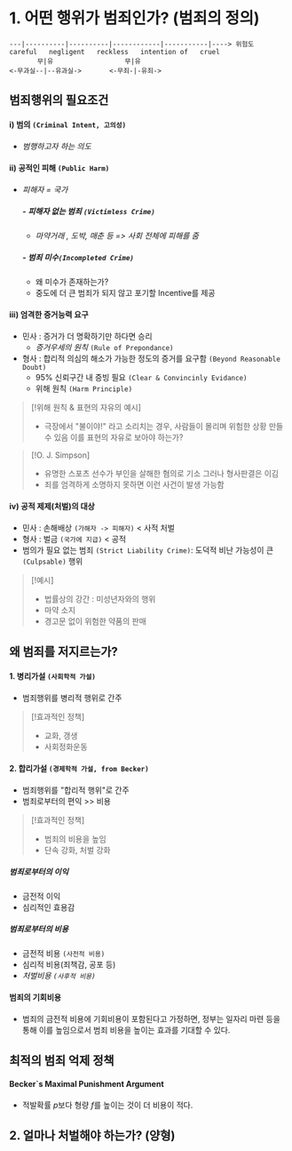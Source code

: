 # 1. 어떤 행위가 범죄인가? (범죄의 정의)
``` 
---|----------|----------|------------|-----------|----> 위험도
careful   negligent   reckless   intention of   cruel
       무|유                  무|유
<-무과실--|--유과실->       <-무죄-|-유죄->
```
## 범죄행위의 필요조건 
#### i) 범의 `(Criminal Intent, 고의성)` 
- *범행하고자 하는 의도*
#### ii) 공적인 피해 `(Public Harm)` 
- *피해자 = 국가*
	##### - 피해자 없는 범죄 `(Victimless Crime)` 
	- *마약거래 , 도박, 매춘 등 => 사회 전체에 피해를 줌*
	##### - 범죄 미수`(Incompleted Crime)` 
	 - 왜 미수가 존재하는가?
	 - 중도에 더 큰 범죄가 되지 않고 포기할 Incentive를 제공
#### iii) 엄격한 증거능력 요구
- 민사 : 증거가 더 명확하기만 하다면 승리
	- *증거우세의 원칙* `(Rule of Prepondance)`
- 형사 : 합리적 의심의 해소가 가능한 정도의 증거를 요구함 `(Beyond Reasonable Doubt)`
	-  95% 신뢰구간 내 증빙 필요 `(Clear & Convincinly Evidance)`
	-  위해 원칙 `(Harm Principle)`

> [!위해 원칙 & 표현의 자유의 예시]
> - 극장에서 "불이야!" 라고 소리치는 경우, 사람들이 몰리며 위험한 상황 만들 수 있음
>  이를 표현의 자유로 보아야 하는가?
		
> [!O. J. Simpson]
> - 유명한 스포츠 선수가 부인을 살해한 혐의로 기소
> 그러나 형사판결은 이김
> - 죄를 엄격하게 소명하지 못하면 이런 사건이 발생 가능함
#### iv) 공적 제제(처벌)의 대상
- 민사 : 손해배상 `(가해자 -> 피해자)` < 사적 처벌
- 형사 : 벌금 `(국가에 지급)` < 공적
- 범의가 필요 없는 범죄 `(Strict Liability Crime)`: 도덕적 비난 가능성이 큰`(Culpsable)` 행위 
> [!예시]
> - 법률상의 강간 : 미성년자와의 행위
> - 마약 소지
> - 경고문 없이 위험한 약품의 판매
## 왜 범죄를 저지르는가?
#### 1. 병리가설 `(사회학적 가설)`
- 범죄행위를 병리적 행위로 간주
> [!효과적인 정책]
> - 교화, 갱생
> - 사회정화운동
#### 2. 합리가설 `(경제학적 가설, from Becker)`
- 범죄행위를 "합리적 행위"로 간주
- 범죄로부터의 편익 >> 비용
> [!효과적인 정책]
> - 범죄의 비용을 높임
> - 단속 강화, 처벌 강화
##### 범죄로부터의 이익
- 금전적 이익
- 심리적인 효용감
##### 범죄로부터의 비용
- 금전적 비용 `(사전적 비용)`
- 심리적 비용(죄책감, 공포 등)
- *처벌비용 `(사후적 비용)`*
#### 범죄의 기회비용
- 범죄의 금전적 비용에 기회비용이 포함된다고 가정하면, 정부는 일자리 마련 등을 통해 이를 높임으로서 범죄 비용을 높이는 효과를 기대할 수 있다.

## 최적의 범죄 억제 정책


#### Becker\`s Maximal Punishment Argument
- 적발확률 $p$보다 형량 $f$를 높이는 것이 더 비용이 적다.
## 2. 얼마나 처벌해야 하는가? (양형)